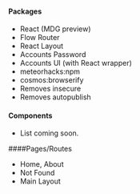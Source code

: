 
#### Packages

- React (MDG preview)
- Flow Router
- React Layout
- Accounts Password
- Accounts UI (with React wrapper)
- meteorhacks:npm
- cosmos:browserify
- Removes insecure
- Removes autopublish

#### Components
- List coming soon.

####Pages/Routes

- Home, About
- Not Found
- Main Layout
